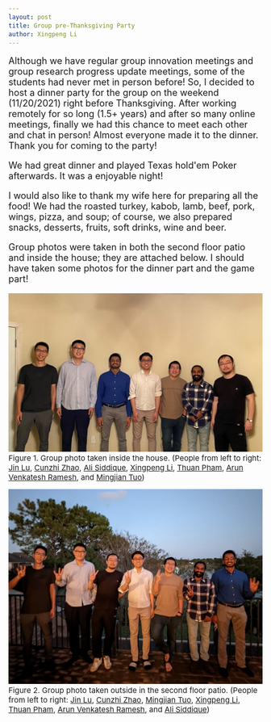 ```yaml
---
layout: post
title: Group pre-Thanksgiving Party
author: Xingpeng Li
---
```


<div class="smallhead" style="font-size:18px;">
<!--      <p style="color:black; font-size:18px;"> -->
      <p>
Although we have regular group innovation meetings and group research progress update meetings, some of the students had never met in person before! So, I decided to host a dinner party for the group on the weekend (11/20/2021) right before Thanksgiving. After working remotely for so long (1.5+ years) and after so many online meetings, finally we had this chance to meet each other and chat in person! Almost everyone made it to the dinner. Thank you for coming to the party! 
      </p>
</div>

<div class="smallhead" style="font-size:18px;">
      <p>
We had great dinner and played Texas hold'em Poker afterwards. It was a enjoyable night!
      </p>
</div>

<div class="smallhead" style="font-size:18px;">
<p>
I would also like to thank my wife here for preparing all the food! We had the roasted turkey, kabob, lamb, beef, pork, wings, pizza, and soup; of course, we also prepared snacks, desserts, fruits, soft drinks, wine and beer.
</p>
</div>

<div class="smallhead" style="font-size:18px;">
<p>
Group photos were taken in both the second floor patio and inside the house; they are attached below. I should have taken some photos for the dinner part and the game part!
</p>
</div>

![](/images/blog/20211120_inside.jpg)
<span class="text-figure-legend"  style="font-size:15px;">
Figure 1. Group photo taken inside the house. (People from left to right: <a class="off" href="/people/Jin-Lu/">Jin Lu</a>, <a class="off" href="/people/Cunzhi-Zhao/">Cunzhi Zhao</a>, <a class="off" href="/people/Ali-Siddique/">Ali Siddique</a>, <a class="off" href="/people/Xingpeng-Li/">Xingpeng Li</a>, <a class="off" href="/people/Thuan-Pham/">Thuan Pham</a>, <a class="off" href="/people/Arun-Venkatesh-Ramesh/">Arun Venkatesh Ramesh</a>, and <a class="off" href="/people/Mingjian-Tuo/">Mingjian Tuo</a>)
</span>

![](/images/blog/20211120_outside.jpg)
<span class="text-figure-legend" style="font-size:15px;">
Figure 2. Group photo taken outside in the second floor patio. (People from left to right: <a class="off" href="/people/Jin-Lu/">Jin Lu</a>, <a class="off" href="/people/Cunzhi-Zhao/">Cunzhi Zhao</a>, <a class="off" href="/people/Mingjian-Tuo/">Mingjian Tuo</a>,  <a class="off" href="/people/Xingpeng-Li/">Xingpeng Li</a>, <a class="off" href="/people/Thuan-Pham/">Thuan Pham</a>, <a class="off" href="/people/Arun-Venkatesh-Ramesh/">Arun Venkatesh Ramesh</a>, and <a class="off" href="/people/Ali-Siddique/">Ali Siddique</a>)
</span>

